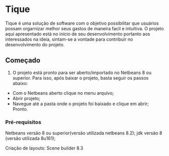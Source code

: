 # Tique

Tique é uma solução de software com o objetivo possibilitar que usuários possam orgarnizar melhor seus gastos de maneira facil e intuitiva. O projeto aqui apresentado está no início de seu desenvolvimento portanto aos interessados na ideia, sintam-se a vontade para contribuir no desenvolvimento do projeto.

## Começado

1. O projeto está pronto para ser aberto/importado no Netbeans 8 ou superior. Para isso, após baixar o projeto, basta seguir os passos abaixo:

* Com o Netbeans aberto clique no menu arquivo;
* Abrir projeto;
* Navegue até a pasta onde o projeto foi baixado e clique em abrir;
  Pronto.

### Pré-requisitos

Netbeans versão 8 ou superior(versão utilizada netbeans 8.2);
jdk versão 8 (versão utilizada 8u161);

Criação de layouts:
Scene builder 8.3
